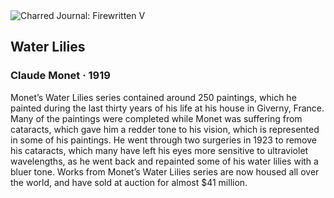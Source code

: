 <div class="artwork-of-the-day">
  <div class="container">
    <div class="img-wrapper">
      <img
        src="https://uploads3.wikiart.org/images/claude-monet/water-lilies-1919-9.jpg!Large.jpg"
        alt="Charred Journal: Firewritten V" />
    </div>
    <div class="artwork-detail">
      <div class="artwork-origin"> 
        <h2 class="artwork-name">Water Lilies</h2>
        <h3 class="artist">
          Claude Monet
                    ·  1919
        </h3>
      </div>
      <p class="description">
        <span class="artwork-description-text ng-binding" ng-bind-html="viewModel.ArtworkOfTheDay.Description | unsafe">Monet’s Water Lilies series contained around 250 paintings, which he painted during the last thirty years of his life at his house in Giverny, France. Many of the paintings were completed while Monet was suffering from cataracts, which gave him a redder tone to his vision, which is represented in some of his paintings. He went through two surgeries in 1923 to remove his cataracts, which many have left his eyes more sensitive to ultraviolet wavelengths, as he went back and repainted some of his water lilies with a bluer tone. Works from Monet’s Water Lilies series are now housed all over the world, and have sold at auction for almost $41 million. </span>
                        <div class="text-shadow-container" ng-show="showShadow" style=""></div>
      </p>
    </div>
  </div>

</div>
